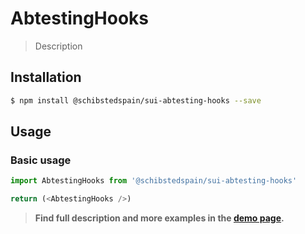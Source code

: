 # AbtestingHooks

> Description

<!-- ![](./assets/preview.png) -->

## Installation

```sh
$ npm install @schibstedspain/sui-abtesting-hooks --save
```

## Usage

### Basic usage
```js
import AbtestingHooks from '@schibstedspain/sui-abtesting-hooks'

return (<AbtestingHooks />)
```


> **Find full description and more examples in the [demo page](#).**